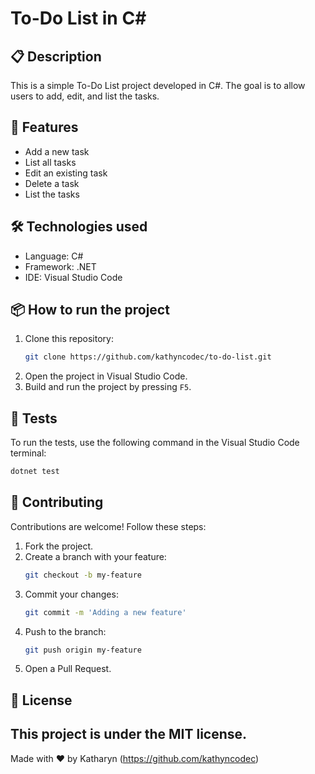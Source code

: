 # To-Do List in C#

## 📋 Description
This is a simple To-Do List project developed in C#. The goal is to allow users to add, edit, and list the tasks.

## 🚀 Features
- Add a new task
- List all tasks
- Edit an existing task
- Delete a task
- List the tasks


## 🛠️ Technologies used
- Language: C#
- Framework: .NET
- IDE: Visual Studio Code

## 📦 How to run the project
1. Clone this repository:
   ```bash
   git clone https://github.com/kathyncodec/to-do-list.git
   ```
2. Open the project in Visual Studio Code.
3. Build and run the project by pressing `F5`.


## 🧪 Tests
To run the tests, use the following command in the Visual Studio Code terminal:
```bash
dotnet test
```

## 📖 Contributing
Contributions are welcome! Follow these steps:
1. Fork the project.
2. Create a branch with your feature:
   ```bash
   git checkout -b my-feature
   ```
3. Commit your changes:
   ```bash
   git commit -m 'Adding a new feature'
   ```
4. Push to the branch:
   ```bash
   git push origin my-feature
   ```
5. Open a Pull Request.

## 📄 License
This project is under the MIT license.
---
Made with ❤️ by Katharyn (https://github.com/kathyncodec)

